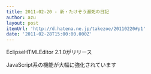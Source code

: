 ```yaml
---
title: 2011-02-20 - 新・たけぞう瀕死の日記
author: azu
layout: post
itemUrl: 'http://d.hatena.ne.jp/takezoe/20110220#p1'
date: '2011-02-28T15:00:00.000Z'
---
```

EclipseHTMLEditor 2.1.0がリリース

JavaScript系の機能が大幅に強化されています
